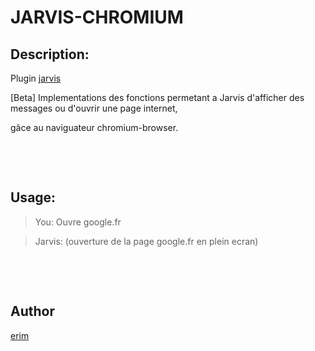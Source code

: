 JARVIS-CHROMIUM
===============

 Description:
-------------

Plugin [jarvis](https://github.com/alexylem/jarvis)

[Beta] Implementations des fonctions permetant a Jarvis d'afficher des messages
ou d'ouvrir une page internet,

gâce au naviguateur chromium-browser.

 

 

Usage:
------

>   You: Ouvre google.fr

>   Jarvis: (ouverture de la page google.fr en plein ecran)

 

 

Author
------

[erim](http://github.com/Erim32/)
